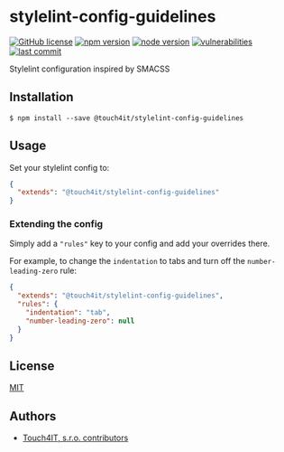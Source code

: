 # stylelint-config-guidelines

[![GitHub license](https://img.shields.io/badge/license-MIT-blue.svg)](https://github.com/touch4it/ical-timezones/blob/master/lib/LICENSE.md)
[![npm version](https://img.shields.io/npm/v/@touch4it/stylelint-config-guidelines)](https://www.npmjs.com/package/@touch4it/stylelint-config-guidelines)
[![node version](https://img.shields.io/node/v/@touch4it/stylelint-config-guidelines)](https://www.npmjs.com/package/@touch4it/stylelint-config-guidelines)
[![vulnerabilities](https://img.shields.io/snyk/vulnerabilities/npm/@touch4it/stylelint-config-guidelines)](https://www.npmjs.com/package/@touch4it/stylelint-config-guidelines)
[![last commit](https://img.shields.io/github/last-commit/touch4it/stylelint-config-guidelines)](https://github.com/touch4it/stylelint-config-guidelines)

Stylelint configuration inspired by SMACSS

## Installation

```console
$ npm install --save @touch4it/stylelint-config-guidelines
```

## Usage

Set your stylelint config to:

```json
{
  "extends": "@touch4it/stylelint-config-guidelines"
}
```

### Extending the config

Simply add a `"rules"` key to your config and add your overrides there.

For example, to change the `indentation` to tabs and turn off the `number-leading-zero` rule:


```json
{
  "extends": "@touch4it/stylelint-config-guidelines",
  "rules": {
    "indentation": "tab",
    "number-leading-zero": null
  }
}
```

## License

[MIT](LICENSE)

## Authors

- [Touch4IT, s.r.o. contributors](https://github.com/touch4it/stylelint-config-guidelines/graphs/contributors)
